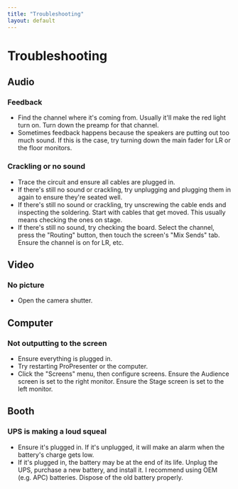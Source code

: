 ```yaml
---
title: "Troubleshooting"
layout: default
---
```


# Troubleshooting

## Audio

### Feedback
* Find the channel where it's coming from. Usually it'll make the red light turn on. Turn down the preamp for that channel.
* Sometimes feedback happens because the speakers are putting out too much sound. If this is the case, try turning down the main fader for LR or the floor monitors.

### Crackling or no sound
* Trace the circuit and ensure all cables are plugged in.
* If there's still no sound or crackling, try unplugging and plugging them in again to ensure they're seated well.
* If there's still no sound or crackling, try unscrewing the cable ends and inspecting the soldering. Start with cables that get moved. This usually means checking the ones on stage.
* If there's still no sound, try checking the board. Select the channel, press the "Routing" button, then touch the screen's "Mix Sends" tab. Ensure the channel is on for LR, etc.

## Video

### No picture
* Open the camera shutter.

## Computer

### Not outputting to the screen
* Ensure everything is plugged in.
* Try restarting ProPresenter or the computer.
* Click the "Screens" menu, then configure screens. Ensure the Audience screen is set to the right monitor. Ensure the Stage screen is set to the left monitor.

## Booth

### UPS is making a loud squeal
* Ensure it's plugged in. If it's unplugged, it will make an alarm when the battery's charge gets low.
* If it's plugged in, the battery may be at the end of its life. Unplug the UPS, purchase a new battery, and install it. I recommend using OEM (e.g. APC) batteries. Dispose of the old battery properly.
